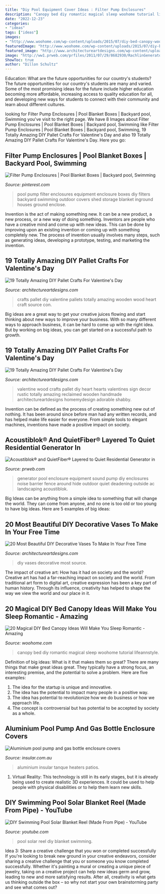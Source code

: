 ```yaml
---
title: "Diy Pool Equipment Cover Ideas : Filter Pump Enclosures"
description: "Canopy bed diy romantic magical sleep woohome tutorial lifeannstyle"
date: "2022-12-23"
categories:
- "ideas"
tags: ["ideas"]
images:
- "http://www.woohome.com/wp-content/uploads/2015/07/diy-bed-canopy-woohome-16.jpg"
featuredImage: "http://www.woohome.com/wp-content/uploads/2015/07/diy-bed-canopy-woohome-16.jpg"
featured_image: "http://www.architectureartdesigns.com/wp-content/uploads/2017/01/13-36.jpg"
image: "http://ww1.prweb.com/prfiles/2011/07/29/8682930/RachlinGenerator8.JPG"
ShowToc: true
author: "Dillon Schultz"
---
```



Education: What are the future opportunities for our country's students?
The future opportunities for our country's students are many and varied. Some of the most promising ideas for the future include higher education becoming more affordable, increasing access to quality education for all, and developing new ways for students to connect with their community and learn about different cultures.

	

		
looking for Filter Pump Enclosures | Pool Blanket Boxes | Backyard pool, Swimming you've visit to the right page. We have 8 Images about Filter Pump Enclosures | Pool Blanket Boxes | Backyard pool, Swimming like Filter Pump Enclosures | Pool Blanket Boxes | Backyard pool, Swimming, 19 Totally Amazing DIY Pallet Crafts For Valentine&#039;s Day and also 19 Totally Amazing DIY Pallet Crafts For Valentine&#039;s Day. Here you go:
		
    
## Filter Pump Enclosures | Pool Blanket Boxes | Backyard Pool, Swimming

<img loading=lazy src="https://i.pinimg.com/736x/50/11/03/5011031e3ef363ba527124cd4b9be20d.jpg" onerror="this.onerror=null;this.src='https://tse4.mm.bing.net/th?id=OIP.OESsyC7S9khgBpZFS6yBMgHaJ4&amp;pid=15.1';" alt="Filter Pump Enclosures | Pool Blanket Boxes | Backyard pool, Swimming">

_Source: pinterest.com_

>pool pump filter enclosures equipment enclosure boxes diy filters backyard swimming outdoor covers shed storage blanket inground houses ground enclose. 

	

Invention is the act of making something new. It can be a new product, a new process, or a new way of doing something. Inventors are people who have a creative mind and come up with new ideas. This can be done by improving upon an existing invention or coming up with something completely new. The process of invention usually involves many steps, such as generating ideas, developing a prototype, testing, and marketing the invention.

    
## 19 Totally Amazing DIY Pallet Crafts For Valentine&#039;s Day

<img loading=lazy src="http://www.architectureartdesigns.com/wp-content/uploads/2017/01/13-36.jpg" onerror="this.onerror=null;this.src='https://tse2.mm.bing.net/th?id=OIP.r85OGmZbXGp3Vn_9uwgBVwHaJ4&amp;pid=15.1';" alt="19 Totally Amazing DIY Pallet Crafts For Valentine&#039;s Day">

_Source: architectureartdesigns.com_

>crafts pallet diy valentine pallets totally amazing wooden wood heart craft source con. 

	

Big ideas are a great way to get your creative juices flowing and start thinking about new ways to improve your business. With so many different ways to approach business, it can be hard to come up with the right idea. But by working on big ideas, you can get started on a successful path to growth.

    
## 19 Totally Amazing DIY Pallet Crafts For Valentine&#039;s Day

<img loading=lazy src="http://www.architectureartdesigns.com/wp-content/uploads/2017/01/10-39.jpg" onerror="this.onerror=null;this.src='https://tse1.mm.bing.net/th?id=OIP.K311SnayHGp9xSf7Ay7ERAHaHv&amp;pid=15.1';" alt="19 Totally Amazing DIY Pallet Crafts For Valentine&#039;s Day">

_Source: architectureartdesigns.com_

>valentine wood crafts pallet diy heart hearts valentines sign decor rustic totally amazing reclaimed wooden handmade architectureartdesigns homemydesign adorable shabby. 

	

Invention can be defined as the process of creating something new out of nothing. It has been around since before man had any written records, and has helped make life easier for everyone. From simple tools to elegant machines, inventions have made a positive impact on society.

    
## Acoustiblok® And QuietFiber® Layered To Quiet Residential Generator In

<img loading=lazy src="http://ww1.prweb.com/prfiles/2011/07/29/8682930/RachlinGenerator8.JPG" onerror="this.onerror=null;this.src='https://tse2.mm.bing.net/th?id=OIP.yYhz6MB8_ikkk-VbqmPmswHaFj&amp;pid=15.1';" alt="Acoustiblok® and QuietFiber® Layered to Quiet Residential Generator in">

_Source: prweb.com_

>generator pool enclosure equipment sound pump diy enclosures noise barrier fence around hide outdoor quiet deadening outside ac landscaping acoustiblok. 

	

Big Ideas can be anything from a simple idea to something that will change the world. They can come from anyone, and no one is too old or too young to have big ideas. Here are 5 examples of big ideas: 

    
## 20 Most Beautiful DIY Decorative Vases To Make In Your Free Time

<img loading=lazy src="http://www.architectureartdesigns.com/wp-content/uploads/2016/03/12-15.jpg" onerror="this.onerror=null;this.src='https://tse2.mm.bing.net/th?id=OIP.rgvU2lYePdgcdtc7Q20dTgHaJ4&amp;pid=15.1';" alt="20 Most Beautiful DIY Decorative Vases To Make In Your Free Time">

_Source: architectureartdesigns.com_

>diy vases decorative most source. 

	

The impact of creative art: How has it had on society and the world?
Creative art has had a far-reaching impact on society and the world. From traditional art form to digital art, creative expression has been a key part of human history. Through its influence, creativity has helped to shape the way we view the world and our place in it.

    
## 20 Magical DIY Bed Canopy Ideas Will Make You Sleep Romantic - Amazing

<img loading=lazy src="http://www.woohome.com/wp-content/uploads/2015/07/diy-bed-canopy-woohome-16.jpg" onerror="this.onerror=null;this.src='https://tse4.mm.bing.net/th?id=OIP.YIiPiE4aCrsLon3FvDQVHwHaNd&amp;pid=15.1';" alt="20 Magical DIY Bed Canopy Ideas Will Make You Sleep Romantic - Amazing">

_Source: woohome.com_

>canopy bed diy romantic magical sleep woohome tutorial lifeannstyle. 

	

Definition of big ideas: What is it that makes them so great?
There are many things that make great ideas great. They typically have a strong focus, an interesting premise, and the potential to solve a problem. Here are five examples:
1. The idea for the startup is unique and innovative.
2. The idea has the potential to impact many people in a positive way.
3. The idea has potential to revolutionize how we do business or how we approach life. 
4. The concept is controversial but has potential to be accepted by society as a whole. 

    
## Aluminium Pool Pump And Gas Bottle Enclosure Covers

<img loading=lazy src="https://www.insular.com.au/wp-content/uploads/2013/09/Aluminium-Gas-Bottle-Cover-Sorrento-2-.jpg" onerror="this.onerror=null;this.src='https://tse4.mm.bing.net/th?id=OIP.Om-SDfd5a6psJjXHZa5ingHaJ4&amp;pid=15.1';" alt="Aluminium pool pump and gas bottle enclosure covers">

_Source: insular.com.au_

>aluminium insular tanque heaters patios. 

	

1. Virtual Reality: This technology is still in its early stages, but it is already being used to create realistic 3D experiences. It could be used to help people with physical disabilities or to help them learn new skills.

    
## DIY Swimming Pool Solar Blanket Reel (Made From Pipe) - YouTube

<img loading=lazy src="https://i.ytimg.com/vi/_BIGerE2Vl4/maxresdefault.jpg" onerror="this.onerror=null;this.src='https://tse1.mm.bing.net/th?id=OIP.xsBvxYZznlJiRHSBxaQ5ZwHaEK&amp;pid=15.1';" alt="DIY Swimming Pool Solar Blanket Reel (Made From Pipe) - YouTube">

_Source: youtube.com_

>pool solar reel diy blanket swimming. 

	

Idea 3: Share a creative challenge that you won or completed successfully
If you're looking to break new ground in your creative endeavors, consider sharing a creative challenge that you or someone you know completed successfully. Whether it's painting a mural or creating a unique piece of jewelry, taking on a creative project can help new ideas germ and grow, leading to new and more satisfying results. After all, creativity is what gets us thinking outside the box – so why not start your own brainstorming party and see what comes out?

